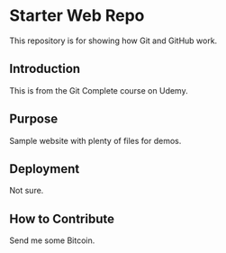 # Starter Web Repo

This repository is for showing how Git and GitHub work.

## Introduction

This is from the Git Complete course on Udemy.

## Purpose

Sample website with plenty of files for demos.

## Deployment

Not sure.

## How to Contribute

Send me some Bitcoin.

